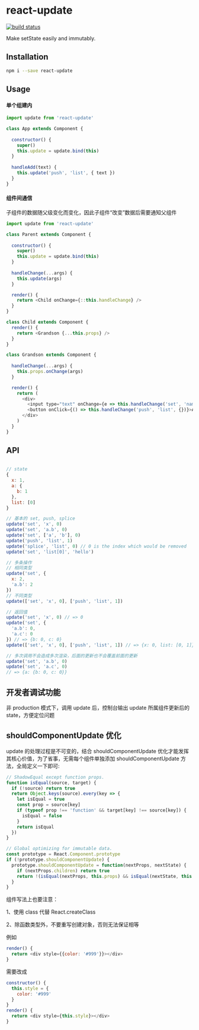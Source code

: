 # react-update

[![build status](https://img.shields.io/travis/jianghai/react-update.svg)](https://travis-ci.org/jianghai/react-update)

Make setState easily and immutably.

## Installation

```sh
npm i --save react-update
```

## Usage

#### 单个组建内

```javascript
import update from 'react-update'

class App extends Component {
  
  constructor() {
    super()
    this.update = update.bind(this)
  }
  
  handleAdd(text) {
    this.update('push', 'list', { text })
  }
}
```

#### 组件间通信

子组件的数据随父级变化而变化，因此子组件“改变”数据后需要通知父组件

```javascript
import update from 'react-update'

class Parent extends Component {
  
  constructor() {
    super()
    this.update = update.bind(this)
  }
  
  handleChange(...args) {
    this.update(args)
  }

  render() {
    return <Child onChange={::this.handleChange} />
  }
}

class Child extends Component {
  render() {
    return <Grandson {...this.props} />
  }
}

class Grandson extends Component {
  
  handleChange(...args) {
    this.props.onChange(args)
  }

  render() {
    return (
      <div>
        <input type="text" onChange={e => this.handleChange('set', 'name', e.target.value)}>
        <button onClick={() => this.handleChange('push', 'list', {})}>Add</button>
      </div>
    )
  }
}
```

## API

```javascript

// state
{
  x: 1,
  a: {
    b: 1
  },
  list: [0]
}

// 基本的 set, push, splice
update('set', 'x', 0)
update('set', 'a.b', 0)
update('set', ['a', 'b'], 0)
update('push', 'list', 1)
update('splice', 'list', 0) // 0 is the index which would be removed
update('set', 'list[0]', 'hello')

// 多条操作
// 相同类型
update('set', {
  x: 2,
  'a.b': 2
})
// 不同类型
update(['set', 'x', 0], ['push', 'list', 1])

// 返回值
update('set', 'x', 0) // => 0
update('set', {
  'a.b': 0, 
  'a.c': 0
}) // => {b: 0, c: 0}
update(['set', 'x', 0], ['push', 'list', 1]) // => {x: 0, list: [0, 1]}

// 多次调用不会造成多次渲染，后面的更新也不会覆盖前面的更新
update('set', 'a.b', 0)
update('set', 'a.c', 0)
// => {a: {b: 0, c: 0}}
```

## 开发者调试功能

非 production 模式下，调用 update 后，控制台输出 update 所属组件更新后的 state，方便定位问题


## shouldComponentUpdate 优化

update 的处理过程是不可变的，结合 shouldComponentUpdate 优化才能发挥其核心价值，为了省事，无需每个组件单独添加 shouldComponentUpdate 方法，全局定义一下即可:

```javascript
// ShadowEqual except function props.
function isEqual(source, target) {
  if (!source) return true
  return Object.keys(source).every(key => {
    let isEqual = true
    const prop = source[key]
    if (typeof prop !== 'function' && target[key] !== source[key]) {
      isEqual = false
    }
    return isEqual
  })
}

// Global optimizing for immutable data.
const prototype = React.Component.prototype
if (!prototype.shouldComponentUpdate) {
  prototype.shouldComponentUpdate = function(nextProps, nextState) {
    if (nextProps.children) return true
    return !(isEqual(nextProps, this.props) && isEqual(nextState, this.state))
  }
}
```

组件写法上也要注意：

1、使用 class 代替 React.createClass

2、除函数类型外，不要重写创建对象，否则无法保证相等

例如

```javascript
render() {
  return <div style={{color: '#999'}}></div>
}
```

需要改成

```javascript
constructor() {
  this.style = {
    color: '#999'
  }
}
render() {
  return <div style={this.style}></div>
}
```